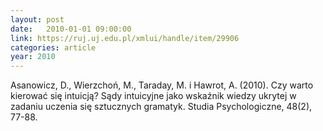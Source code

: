 ```yaml
---
layout: post
date:   2010-01-01 09:00:00
link: https://ruj.uj.edu.pl/xmlui/handle/item/29906
categories: article
year: 2010
---
```


Asanowicz, D., Wierzchoń, M., Taraday, M. i Hawrot, A. (2010). Czy warto kierować się intuicją? Sądy intuicyjne jako wskaźnik wiedzy ukrytej w zadaniu uczenia się sztucznych gramatyk. Studia Psychologiczne, 48(2), 77-88.
